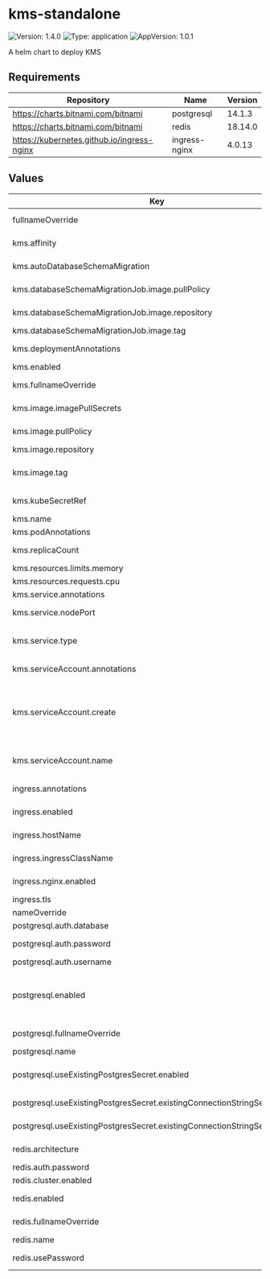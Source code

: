 # kms-standalone

![Version: 1.4.0](https://img.shields.io/badge/Version-1.4.0-informational?style=flat-square) ![Type: application](https://img.shields.io/badge/Type-application-informational?style=flat-square) ![AppVersion: 1.0.1](https://img.shields.io/badge/AppVersion-1.0.1-informational?style=flat-square)

A helm chart to deploy KMS

## Requirements

| Repository | Name | Version |
|------------|------|---------|
| https://charts.bitnami.com/bitnami | postgresql | 14.1.3 |
| https://charts.bitnami.com/bitnami | redis | 18.14.0 |
| https://kubernetes.github.io/ingress-nginx | ingress-nginx | 4.0.13 |

## Values

| Key | Type | Default | Description |
|-----|------|---------|-------------|
| fullnameOverride | string | `""` | Overrides the full name of the release, affecting resource names |
| kms.affinity | object | `{}` | Node affinity settings for pod placement |
| kms.autoDatabaseSchemaMigration | bool | `true` | Automatically migrates new database schema when deploying |
| kms.databaseSchemaMigrationJob.image.pullPolicy | string | `"IfNotPresent"` | Pulls image only if not present on the node |
| kms.databaseSchemaMigrationJob.image.repository | string | `"ghcr.io/groundnuty/k8s-wait-for"` | Image repository for migration wait job |
| kms.databaseSchemaMigrationJob.image.tag | string | `"no-root-v2.0"` | Image tag version |
| kms.deploymentAnnotations | object | `{}` | Custom annotations for KMS deployment |
| kms.enabled | bool | `true` |  |
| kms.fullnameOverride | string | `""` | Override for the full name of KMS resources in this deployment |
| kms.image.imagePullSecrets | list | `[]` | Secret references for pulling the image, if needed |
| kms.image.pullPolicy | string | `"IfNotPresent"` | Pulls image only if not already present on the node |
| kms.image.repository | string | `"kms/kms"` | Image repository for the KMS service |
| kms.image.tag | string | `"v0.93.1-postgres"` | Specific version tag of the KMS image. View the latest version here https://hub.docker.com/r/kms/kms |
| kms.kubeSecretRef | string | `"kms-secrets"` | Kubernetes Secret reference containing KMS root credentials |
| kms.name | string | `"kms"` |  |
| kms.podAnnotations | object | `{}` | Custom annotations for KMS pods |
| kms.replicaCount | int | `2` | Number of pod replicas for high availability |
| kms.resources.limits.memory | string | `"600Mi"` | Memory limit for KMS container |
| kms.resources.requests.cpu | string | `"350m"` | CPU request for KMS container |
| kms.service.annotations | object | `{}` | Custom annotations for KMS service |
| kms.service.nodePort | string | `""` | Optional node port for service when using NodePort type |
| kms.service.type | string | `"ClusterIP"` | Service type, can be changed based on exposure needs (e.g., LoadBalancer) |
| kms.serviceAccount.annotations | object | `{}` | Custom annotations for the auto-created service account |
| kms.serviceAccount.create | bool | `true` | Creates a new service account if true, with necessary permissions for this chart. If false and `serviceAccount.name` is not defined, the chart will attempt to use the Default service account |
| kms.serviceAccount.name | string | `nil` | Optional custom service account name, if existing service account is used |
| ingress.annotations | object | `{}` | Custom annotations for ingress resource |
| ingress.enabled | bool | `true` | Enable or disable ingress configuration |
| ingress.hostName | string | `""` | Hostname for ingress access, e.g., app.example.com |
| ingress.ingressClassName | string | `"nginx"` | Specifies the ingress class, useful for multi-ingress setups |
| ingress.nginx.enabled | bool | `true` | Enable NGINX-specific settings, if using NGINX ingress controller |
| ingress.tls | list | `[]` | TLS settings for HTTPS access |
| nameOverride | string | `""` | Overrides the default release name |
| postgresql.auth.database | string | `"kmsDB"` | Database name for KMS |
| postgresql.auth.password | string | `"root"` | Password for PostgreSQL database access |
| postgresql.auth.username | string | `"kms"` | Database username for PostgreSQL |
| postgresql.enabled | bool | `true` | Enables an in-cluster PostgreSQL deployment. To achieve HA for Postgres, we recommend deploying https://github.com/zalando/postgres-operator instead. |
| postgresql.fullnameOverride | string | `"postgresql"` | Full name override for PostgreSQL resources |
| postgresql.name | string | `"postgresql"` | PostgreSQL resource name |
| postgresql.useExistingPostgresSecret.enabled | bool | `false` | Set to true if using an existing Kubernetes secret that contains PostgreSQL connection string |
| postgresql.useExistingPostgresSecret.existingConnectionStringSecret.key | string | `""` | Key name in the Kubernetes secret that holds the connection string |
| postgresql.useExistingPostgresSecret.existingConnectionStringSecret.name | string | `""` | Kubernetes secret name containing the PostgreSQL connection string |
| redis.architecture | string | `"standalone"` | Redis deployment type (e.g., standalone or cluster) |
| redis.auth.password | string | `"mysecretpassword"` | Redis password |
| redis.cluster.enabled | bool | `false` | Clustered Redis deployment |
| redis.enabled | bool | `true` | Enables an in-cluster Redis deployment |
| redis.fullnameOverride | string | `"redis"` | Full name override for Redis resources |
| redis.name | string | `"redis"` | Redis resource name |
| redis.usePassword | bool | `true` | Requires a password for Redis authentication |

